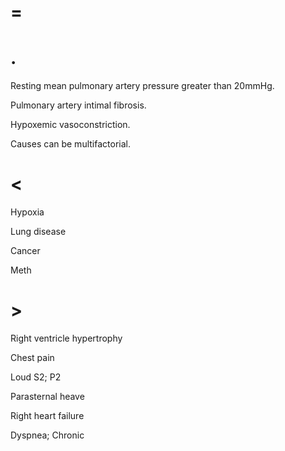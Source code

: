 # =

# .

Resting mean pulmonary artery pressure greater than 20mmHg.

Pulmonary artery intimal fibrosis.

Hypoxemic vasoconstriction.

Causes can be multifactorial.

# <

Hypoxia

Lung disease

Cancer

Meth

# >

Right ventricle hypertrophy

Chest pain

Loud S2; P2

Parasternal heave

Right heart failure

Dyspnea; Chronic
